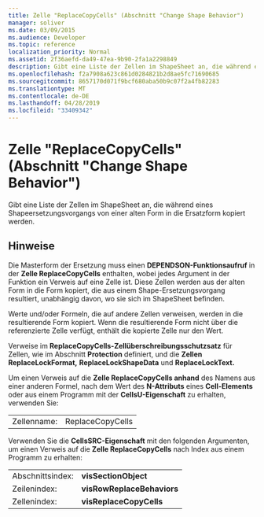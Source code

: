```yaml
---
title: Zelle "ReplaceCopyCells" (Abschnitt "Change Shape Behavior")
manager: soliver
ms.date: 03/09/2015
ms.audience: Developer
ms.topic: reference
localization_priority: Normal
ms.assetid: 2f36aefd-da49-47ea-9b90-2fa1a2298849
description: Gibt eine Liste der Zellen im ShapeSheet an, die während eines Shapeersetzungsvorgangs von einer alten Form in die Ersatzform kopiert werden.
ms.openlocfilehash: f2a7908a623c861d0284821b2d8ae5fc71690685
ms.sourcegitcommit: 8657170d071f9bcf680aba50b9c07f2a4fb82283
ms.translationtype: MT
ms.contentlocale: de-DE
ms.lasthandoff: 04/28/2019
ms.locfileid: "33409342"
---
```

# <a name="replacecopycells-cell-change-shape-behavior-section"></a>Zelle "ReplaceCopyCells" (Abschnitt "Change Shape Behavior")

Gibt eine Liste der Zellen im ShapeSheet an, die während eines Shapeersetzungsvorgangs von einer alten Form in die Ersatzform kopiert werden. 
  
## <a name="remarks"></a>Hinweise

Die Masterform der Ersetzung muss einen **DEPENDSON-Funktionsaufruf** in der **Zelle ReplaceCopyCells** enthalten, wobei jedes Argument in der Funktion ein Verweis auf eine Zelle ist. Diese Zellen werden aus der alten Form in die Form kopiert, die aus einem Shape-Ersetzungsvorgang resultiert, unabhängig davon, wo sie sich im ShapeSheet befinden. 
  
Werte und/oder Formeln, die auf andere Zellen verweisen, werden in die resultierende Form kopiert. Wenn die resultierende Form nicht über die referenzierte Zelle verfügt, enthält die kopierte Zelle nur den Wert. 
  
Verweise im **ReplaceCopyCells-Zellüberschreibungsschutzsatz** für Zellen, wie im Abschnitt **Protection** definiert, und die **Zellen ReplaceLockFormat,** **ReplaceLockShapeData** und **ReplaceLockText.** 
  
Um einen Verweis auf die **Zelle ReplaceCopyCells anhand** des Namens aus einer anderen Formel, nach dem Wert des **N-Attributs** eines **Cell-Elements** oder aus einem Programm mit der **CellsU-Eigenschaft** zu erhalten, verwenden Sie: 
  
|||
|:-----|:-----|
| Zellenname:  <br/> | ReplaceCopyCells  <br/> |
   
Verwenden Sie die **CellsSRC-Eigenschaft** mit den folgenden Argumenten, um einen Verweis auf die **Zelle ReplaceCopyCells** nach Index aus einem Programm zu erhalten: 
  
|||
|:-----|:-----|
| Abschnittsindex:  <br/> |**visSectionObject** <br/> |
| Zeilenindex:  <br/> |**visRowReplaceBehaviors** <br/> |
| Zellenindex:  <br/> |**visReplaceCopyCells** <br/> |
   

